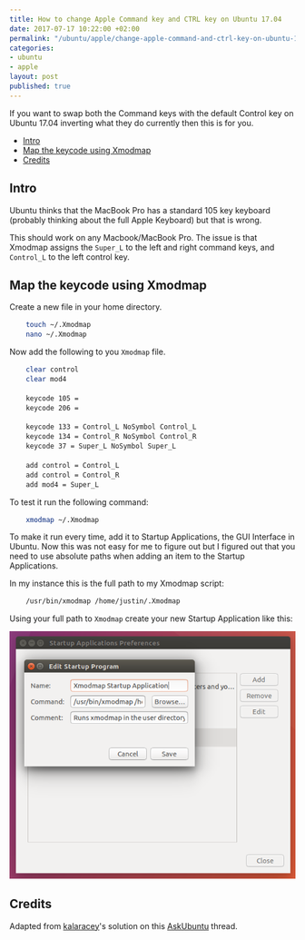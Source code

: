 ```yaml
---
title: How to change Apple Command key and CTRL key on Ubuntu 17.04
date: 2017-07-17 10:22:00 +02:00
permalink: "/ubuntu/apple/change-apple-command-and-ctrl-key-on-ubuntu-17.04/"
categories:
- ubuntu
- apple
layout: post
published: true
---
```

If you want to swap both the Command keys with the default Control key on Ubuntu 17.04 inverting what they do currently then this is for you.

<!-- MarkdownTOC -->

- [Intro](#intro)
- [Map the keycode using Xmodmap](#map-the-keycode-using-xmodmap)
- [Credits](#credits)

<!-- /MarkdownTOC -->

## Intro
Ubuntu thinks that the MacBook Pro has a standard 105 key keyboard (probably thinking about the full Apple Keyboard) but that is wrong.

This should work on any Macbook/MacBook Pro. The issue is that Xmodmap assigns the `Super_L` to the left and right command keys, and `Control_L` to the left control key. 

## Map the keycode using Xmodmap
Create a new file in your home directory.
```sh
    touch ~/.Xmodmap
    nano ~/.Xmodmap
```

Now add the following to you `Xmodmap` file.
```sh
	clear control
	clear mod4

	keycode 105 =
	keycode 206 =

	keycode 133 = Control_L NoSymbol Control_L
	keycode 134 = Control_R NoSymbol Control_R
	keycode 37 = Super_L NoSymbol Super_L

	add control = Control_L
	add control = Control_R
	add mod4 = Super_L
```

To test it run the following command:
```sh
    xmodmap ~/.Xmodmap
```

To make it run every time, add it to Startup Applications, the GUI Interface in Ubuntu. Now this was not easy for me to figure out but I figured out that you need to use absolute paths when adding an item to the Startup Applications.

In my instance this is the full path to my Xmodmap script:
```sh
    /usr/bin/xmodmap /home/justin/.Xmodmap
```

Using your full path to `Xmodmap` create your new Startup Application like this:

![Xmodmap][image]

## Credits
Adapted from [kalaracey](https://askubuntu.com/users/18882/kalaracey)'s solution on this [AskUbuntu](https://askubuntu.com/a/158014) thread.

[image]: /images/posts/2017-07-17/xmodmap-startup-application.png


